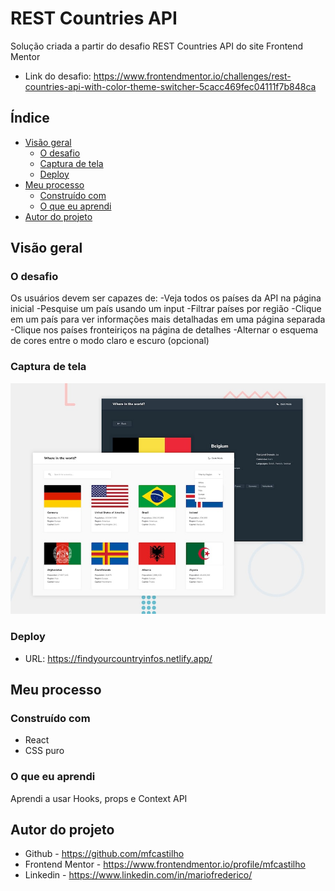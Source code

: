 # REST Countries API 

Solução criada  a partir do desafio REST Countries API do site Frontend Mentor
 - Link do desafio: https://www.frontendmentor.io/challenges/rest-countries-api-with-color-theme-switcher-5cacc469fec04111f7b848ca

## Índice

- [Visão geral](#visão-geral)
  - [O desafio](#o-desafio)
  - [Captura de tela](#captura-de-tela)
  - [Deploy](#deploy)
- [Meu processo](#meu-processo)
  - [Construído com](#construído-com)
  - [O que eu aprendi](#o-que-eu-aprendi)
- [Autor do projeto](#autor-do-projeto)

## Visão geral

### O desafio

Os usuários devem ser capazes de:
-Veja todos os países da API na página inicial
-Pesquise um país usando um input
-Filtrar países por região
-Clique em um país para ver informações mais detalhadas em uma página separada
-Clique nos países fronteiriços na página de detalhes
-Alternar o esquema de cores entre o modo claro e escuro (opcional)

### Captura de tela

![Design preview for the REST Countries API with color theme switcher coding challenge](./design/desktop-preview.jpg)


### Deploy

- URL: https://findyourcountryinfos.netlify.app/

## Meu processo

### Construído com

-  React
- CSS puro

### O que eu aprendi

Aprendi a usar  Hooks, props e Context API


## Autor do projeto

- Github - https://github.com/mfcastilho
- Frontend Mentor - https://www.frontendmentor.io/profile/mfcastilho
- Linkedin - https://www.linkedin.com/in/mariofrederico/





































